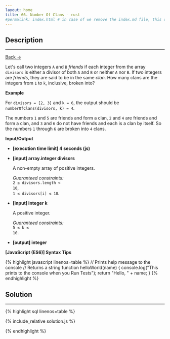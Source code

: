 ```yaml
---
layout: home
title: 66. Number Of Clans - rust
#permalink: index.html # in case of we remove the index.md file, this doc will be the index page
---
```


<div class="row">
<div class="columnStmt" markdown="1">

## Description

---

[Back -> ](../README.md)

Let's call two integers <code>A</code> and <code>B</code> _friends_ if each integer from the array <code>divisors</code> is either a divisor of both <code>A</code> and <code>B</code> or neither <code>A</code> nor <code>B</code>. If two integers are _friends_, they are said to be in the same _clan_. How many clans are the integers from <code>1</code> to <code>k</code>, inclusive, broken into?

**Example**

For <code>divisors = [2, 3]</code> and <code>k = 6</code>, the output should be
<code>numberOfClans(divisors, k) = 4</code>.

The numbers <code>1</code> and <code>5</code> are friends and form a clan, <code>2</code> and <code>4</code> are friends and form a clan, and <code>3</code> and <code>6</code> do not have friends and each is a clan by itself. So the numbers <code>1</code> through <code>6</code> are broken into <code>4</code> clans.

**Input/Output**

- **[execution time limit] 4 seconds (js)**

- **[input] array.integer divisors**

  A non-empty array of positive integers.<br>

  _Guaranteed constraints:_<br>
  <code>2 ≤ divisors.length < 10</code>,<br> <code>1 ≤ divisors[i] ≤ 10</code>.

- **[input] integer k**

  A positive integer.<br>

  _Guaranteed constraints:_<br>
  <code>5 ≤ k ≤ 10</code>.

- **[output] integer**

**[JavaScript (ES6)] Syntax Tips**

{% highlight javascript linenos=table %}
// Prints help message to the console
// Returns a string
function helloWorld(name) {
console.log("This prints to the console when you Run Tests");
return "Hello, " + name;
}
{% endhighlight %}

</div>
<div class="columnSol" markdown="1">

## Solution

---

{% highlight sql linenos=table %}

{% include_relative solution.js %}

{% endhighlight %}

</div>
</div>
